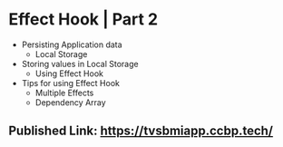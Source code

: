 # Effect Hook | Part 2

- Persisting Application data
  - Local Storage
- Storing values in Local Storage
  - Using Effect Hook
- Tips for using Effect Hook
  - Multiple Effects
  - Dependency Array

## Published Link: https://tvsbmiapp.ccbp.tech/
